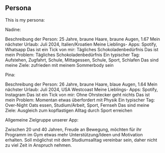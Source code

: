 ## Persona

This is my persona:

Nadine:

Beschreibung der Person: 25 Jahre, braune Haare, braune Augen, 1.67
Mein nächster Urlaub: Juli 2024, Italien/Kroatien
Meine Lieblings- Apps: Spotify, Whatsapp
Das ist ein Tick von mir: Tägliches Schokoladenbedürfnis
Das ist mein Problem: Tägliches Schokoladenbedürfnis
Ein typischer Tag: Aufstehen, Zugfahrt, Schule, Mittagessen, Schule, Sport, Schlafen
Das sind meine Ziele: zufrieden mit meinem Sommerbody sein


Pina:

Beschreibung der Person: 26 Jahre, braune Haare, blaue Augen, 1.64
Mein nächster Urlaub: Juli 2024, USA Westcoast
Meine Lieblings- Apps: Spotify, Instagram
Das ist ein Tick von mir: Ohne Ohrstecker geht nichts
Das ist mein Problem: Momentan etwas überfordert mit Physik
Ein typischer Tag: Over-Night Oats essen, Studium/Arbeit, Sport, Fernseh
Das sind meine Ziele: Ausgleich zum kopflastigen Alltag durch Sport erreichen



Allgemeine Zielgruppe unserer App:

Zwischen 20 und 40 Jahren, Freude an Bewegung, möchten für ihr Programm im Gym etwas mehr Unterstützung/Ideen und Motivation erhalten. Soll möglichst mit dem Studiumsalltag vereinbar sein, daher nicht zu viel Zeit in Anspruch nehmen.